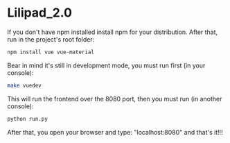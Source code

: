 # Lilipad_2.0

If you don't have npm installed install npm for your distribution. After that, run in the project's root folder: 
```bash
npm install vue vue-material
```


Bear in mind it's still in development mode, you must run first (in your console):
```bash
make vuedev
```

This will run the frontend over the 8080 port, then you must run (in another console):
```bash
python run.py
```

After that, you open your browser and type: "localhost:8080" and that's it!!!
